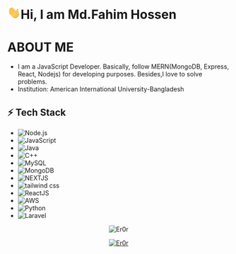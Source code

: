 # <img src="https://raw.githubusercontent.com/ABSphreak/ABSphreak/master/gifs/Hi.gif" width="30px">Hi, I am Md.Fahim Hossen 

# ABOUT ME

* I am a JavaScript Developer. Basically, follow MERN(MongoDB, Express, React, Nodejs) for developing purposes. Besides,I love to solve problems. 
* Institution: American International University-Bangladesh

## ⚡ Tech Stack

* ![Node.js](	https://img.shields.io/badge/Node.js-43853D?style=for-the-badge&logo=node.js&logoColor=F7DF1E)
* ![JavaScript](https://img.shields.io/badge/JavaScript-323330?style=for-the-badge&logo=javascript&logoColor=F7DF1E)
* ![Java](https://img.shields.io/badge/Java-ED8B00?style=for-the-badge&logo=java&logoColor=F7DF1E)
* ![C++](https://img.shields.io/badge/-C++-000?&logo=c%2b%2b&logoColor=F7DF1E)
* ![MySQL](https://img.shields.io/badge/MySQL-00000F?style=for-the-badge&logo=mysql&logoColor=F7DF1E)
* ![MongoDB](https://img.shields.io/badge/MongoDB-4EA94B?style=for-the-badge&logo=mongodb&logoColor=F7DF1E)
* ![NEXTJS](https://img.shields.io/badge/-NextJS-000?&logo=NEXTJS%2b%2b&logoColor=F7DF1E)
* ![tailwind css](https://img.shields.io/badge/Tailwind_CSS-38B2AC?style=for-the-badge&logo=tailwind-css&logoColor=white)
* ![ReactJS](	https://img.shields.io/badge/React-20232A?style=for-the-badge&logo=react&logoColor=61DAFB)
* ![AWS](https://img.shields.io/badge/Amazon_AWS-232F3E?style=for-the-badge&logo=amazon-aws&logoColor=white)
* ![Python](https://img.shields.io/badge/Python-3776AB?style=for-the-badge&logo=python&logoColor=white)
* ![Laravel](https://img.shields.io/badge/Laravel-FF2D20?style=for-the-badge&logo=laravel&logoColor=white)


<p align="center"> <img src="https://komarev.com/ghpvc/?username=Er0r&label=Profile%20views&color=0e75b6&style=social" alt="Er0r" /> </p>

<p align="center"> <a href="https://github.com/Er0r/github-profile-trophy"><img src="https://github-profile-trophy.vercel.app/?username=Er0r" alt="Er0r" /></a> </p>


